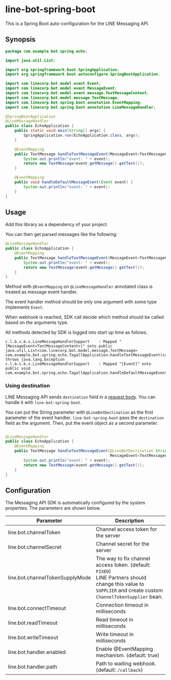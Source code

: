 # line-bot-spring-boot

This is a Spring Boot auto-configuration for the LINE Messaging API.

## Synopsis

```java
package com.example.bot.spring.echo;

import java.util.List;

import org.springframework.boot.SpringApplication;
import org.springframework.boot.autoconfigure.SpringBootApplication;

import com.linecorp.bot.model.event.Event;
import com.linecorp.bot.model.event.MessageEvent;
import com.linecorp.bot.model.event.message.TextMessageContent;
import com.linecorp.bot.model.message.TextMessage;
import com.linecorp.bot.spring.boot.annotation.EventMapping;
import com.linecorp.bot.spring.boot.annotation.LineMessageHandler;

@SpringBootApplication
@LineMessageHandler
public class EchoApplication {
    public static void main(String[] args) {
        SpringApplication.run(EchoApplication.class, args);
    }

    @EventMapping
    public TextMessage handleTextMessageEvent(MessageEvent<TextMessageContent> event) {
        System.out.println("event: " + event);
        return new TextMessage(event.getMessage().getText());
    }

    @EventMapping
    public void handleDefaultMessageEvent(Event event) {
        System.out.println("event: " + event);
    }
}
```

## Usage

Add this library as a dependency of your project.

You can then get parsed messages like the following:

```java
@LineMessageHandler
public class EchoApplication {
    @EventMapping
    public TextMessage handleTextMessageEvent(MessageEvent<TextMessageContent> event) {
        System.out.println("event: " + event);
        return new TextMessage(event.getMessage().getText());
    }
}
```

Method with `@EventMapping` on `@LineMessageHandler` annotated class is treated as message event handler.

The event handler method should be only one argument with some type implements `Event`.

When webhook is reached, SDK call decide which method should be called based on the arguments type.

All methods detected by SDK is logged into start up time as follows.

```
c.l.b.s.b.s.LineMessageHandlerSupport    : Mapped "[MessageEvent<TextMessageContent>]" onto public java.util.List<com.linecorp.bot.model.message.TextMessage> com.example.bot.spring.echo.TagallApplication.handleTextMessageEvent(com.linecorp.bot.model.event.MessageEvent<com.linecorp.bot.model.event.message.TextMessageContent>) throws java.lang.Exception
c.l.b.s.b.s.LineMessageHandlerSupport    : Mapped "[Event]" onto public void com.example.bot.spring.echo.TagallApplication.handleDefaultMessageEvent(com.linecorp.bot.model.event.Event)
```

### Using destination

LINE Messaging API sends `destination` field in
a <a href="https://developers.line.biz/en/reference/messaging-api/#request-body">
request body</a>. You can handle it with `line-bot-spring-boot`.

You can put the String parameter with `@LineBotDestination` as the first parameter of the event handler.
`line-bot-spring-boot` pass the `destination` field as the argument. Then, put the event object as a second
parameter.

```java

@LineMessageHandler
public class EchoApplication {
    @EventMapping
    public TextMessage handleTextMessageEvent(@LineBotDestination String destination,
                                              MessageEvent<TextMessageContent> event) {
        System.out.println("event: " + event);
        return new TextMessage(event.getMessage().getText());
    }
}
```

## Configuration

The Messaging API SDK is automatically configured by the system properties. The parameters are shown below.

| Parameter | Description |
| ----- | ------ |
| line.bot.channelToken | Channel access token for the server |
| line.bot.channelSecret | Channel secret for the server |
| line.bot.channelTokenSupplyMode | The way to fix channel access token. (default: `FIXED`)<br>LINE Partners should change this value to `SUPPLIER` and create custom `ChannelTokenSupplier` bean. |
| line.bot.connectTimeout | Connection timeout in milliseconds |
| line.bot.readTimeout | Read timeout in milliseconds |
| line.bot.writeTimeout | Write timeout in milliseconds |
| line.bot.handler.enabled| Enable @EventMapping mechanism. (default: true)|
| line.bot.handler.path| Path to waiting webhook. (default: `/callback`)|
